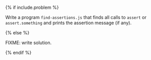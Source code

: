 {% if include.problem %}

Write a program `find-assertions.js` that finds all calls to `assert` or `assert.something`
and prints the assertion message (if any).

{% else %}

FIXME: write solution.

{% endif %}
